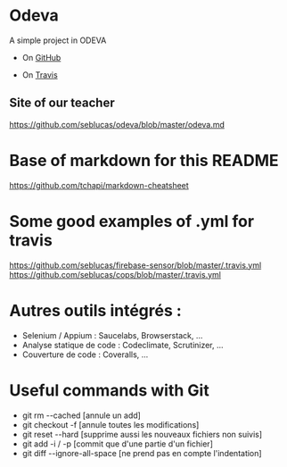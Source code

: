 # Odeva
A simple project in ODEVA

 - On [GitHub](https://github.com/Elisyo/Odeva)

 - On [Travis](https://travis-ci.org/Elisyo/Odeva)

## Site of our teacher
https://github.com/seblucas/odeva/blob/master/odeva.md

# Base of markdown for this README
https://github.com/tchapi/markdown-cheatsheet

# Some good examples of .yml for travis
https://github.com/seblucas/firebase-sensor/blob/master/.travis.yml
https://github.com/seblucas/cops/blob/master/.travis.yml

# Autres outils intégrés :
 - Selenium / Appium : Saucelabs, Browserstack, ...
 - Analyse statique de code : Codeclimate, Scrutinizer, ...
 - Couverture de code : Coveralls, ...
 
 # Useful commands with Git
  - git rm --cached <fichier> [annule un add]
  - git checkout -f [annule toutes les modifications]
  - git reset --hard [supprime aussi les nouveaux fichiers non suivis]
  - git add -i / -p  [commit que d'une partie d'un fichier]
  - git diff --ignore-all-space [ne prend pas en compte l'indentation]